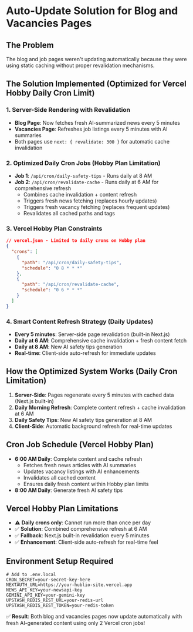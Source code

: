 # Auto-Update Solution for Blog and Vacancies Pages

## The Problem
The blog and job pages weren't updating automatically because they were using static caching without proper revalidation mechanisms.

## The Solution Implemented (Optimized for Vercel Hobby Daily Cron Limit)

### 1. Server-Side Rendering with Revalidation
- **Blog Page**: Now fetches fresh AI-summarized news every 5 minutes
- **Vacancies Page**: Refreshes job listings every 5 minutes with AI summaries
- Both pages use `next: { revalidate: 300 }` for automatic cache invalidation

### 2. Optimized Daily Cron Jobs (Hobby Plan Limitation)
- **Job 1**: `/api/cron/daily-safety-tips` - Runs daily at 8 AM
- **Job 2**: `/api/cron/revalidate-cache` - Runs daily at 6 AM for comprehensive refresh
  - Combines cache invalidation + content refresh
  - Triggers fresh news fetching (replaces hourly updates)
  - Triggers fresh vacancy fetching (replaces frequent updates)
  - Revalidates all cached paths and tags

### 3. Vercel Hobby Plan Constraints
```json
// vercel.json - Limited to daily crons on Hobby plan
{
  "crons": [
    {
      "path": "/api/cron/daily-safety-tips", 
      "schedule": "0 8 * * *"
    },
    {
      "path": "/api/cron/revalidate-cache",
      "schedule": "0 6 * * *"  
    }
  ]
}
```

### 4. Smart Content Refresh Strategy (Daily Updates)
- **Every 5 minutes**: Server-side page revalidation (built-in Next.js)
- **Daily at 6 AM**: Comprehensive cache invalidation + fresh content fetch
- **Daily at 8 AM**: New AI safety tips generation
- **Real-time**: Client-side auto-refresh for immediate updates

## How the Optimized System Works (Daily Cron Limitation)

1. **Server-Side**: Pages regenerate every 5 minutes with cached data (Next.js built-in)
2. **Daily Morning Refresh**: Complete content refresh + cache invalidation at 6 AM
3. **Daily Safety Tips**: New AI safety tips generation at 8 AM
4. **Client-Side**: Automatic background refresh for real-time updates

## Cron Job Schedule (Vercel Hobby Plan)
- **6:00 AM Daily**: Complete content and cache refresh
  - Fetches fresh news articles with AI summaries
  - Updates vacancy listings with AI enhancements  
  - Invalidates all cached content
  - Ensures daily fresh content within Hobby plan limits
- **8:00 AM Daily**: Generate fresh AI safety tips

## Vercel Hobby Plan Limitations
- ⚠️ **Daily crons only**: Cannot run more than once per day
- ✅ **Solution**: Combined comprehensive refresh at 6 AM
- ✅ **Fallback**: Next.js built-in revalidation every 5 minutes
- ✅ **Enhancement**: Client-side auto-refresh for real-time feel

## Environment Setup Required
```env
# Add to .env.local
CRON_SECRET=your-secret-key-here
NEXTAUTH_URL=https://your-hublio-site.vercel.app
NEWS_API_KEY=your-newsapi-key
GEMINI_API_KEY=your-gemini-key
UPSTASH_REDIS_REST_URL=your-redis-url
UPSTASH_REDIS_REST_TOKEN=your-redis-token
```

✅ **Result**: Both blog and vacancies pages now update automatically with fresh AI-generated content using only 2 Vercel cron jobs!
